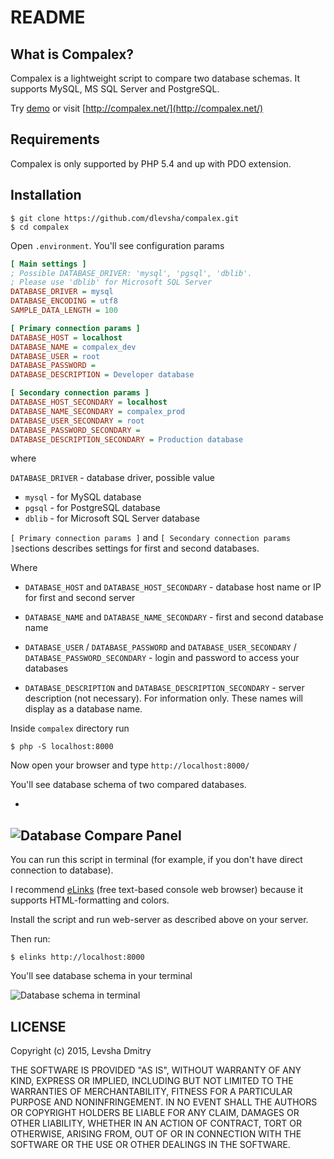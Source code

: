 # README

## What is Compalex?
Compalex is a lightweight script to compare two database schemas. It supports MySQL, MS SQL Server and PostgreSQL.

Try [demo](http://demo.compalex.net/) or visit [http://compalex.net/](http://compalex.net/)


## Requirements
Compalex is only supported by PHP 5.4 and up with PDO extension.

## Installation
	$ git clone https://github.com/dlevsha/compalex.git
	$ cd compalex
	
Open `.environment`. You'll see configuration params

```ini
[ Main settings ]
; Possible DATABASE_DRIVER: 'mysql', 'pgsql', 'dblib'.
; Please use 'dblib' for Microsoft SQL Server
DATABASE_DRIVER = mysql
DATABASE_ENCODING = utf8
SAMPLE_DATA_LENGTH = 100

[ Primary connection params ]
DATABASE_HOST = localhost
DATABASE_NAME = compalex_dev
DATABASE_USER = root
DATABASE_PASSWORD =
DATABASE_DESCRIPTION = Developer database

[ Secondary connection params ]
DATABASE_HOST_SECONDARY = localhost
DATABASE_NAME_SECONDARY = compalex_prod
DATABASE_USER_SECONDARY = root
DATABASE_PASSWORD_SECONDARY =
DATABASE_DESCRIPTION_SECONDARY = Production database
```

where 

`DATABASE_DRIVER` - database driver, possible value

- `mysql` - for MySQL database
- `pgsql` - for PostgreSQL database
- `dblib` - for Microsoft SQL Server database

`[ Primary connection params ]` and `[ Secondary connection params ]`sections describes settings for first and second databases.

Where

- `DATABASE_HOST` and `DATABASE_HOST_SECONDARY`  - database host name or IP for first and second server

- `DATABASE_NAME` and `DATABASE_NAME_SECONDARY` - first and second database name

- `DATABASE_USER` / `DATABASE_PASSWORD`  and `DATABASE_USER_SECONDARY` / `DATABASE_PASSWORD_SECONDARY` - login and password to access your databases 

- `DATABASE_DESCRIPTION` and `DATABASE_DESCRIPTION_SECONDARY` - server description (not necessary). For information only. These names will display as a database name.

Inside `compalex` directory run  

	$ php -S localhost:8000
	
Now open your browser and type `http://localhost:8000/`

You'll see database schema of two compared databases.

-
![Database Compare Panel](https://cloud.githubusercontent.com/assets/1639576/9703302/1327b858-5488-11e5-856a-96b139c7b938.png)	
-

You can run this script in terminal (for example, if you don't have direct connection to database).

I recommend [eLinks](https://en.wikipedia.org/wiki/ELinks) (free text-based console web browser) because it supports HTML-formatting and colors.

Install the script and run web-server as described above on your server. 

Then run:

	$ elinks http://localhost:8000

You'll see database schema in your terminal

![Database schema in terminal](https://cloud.githubusercontent.com/assets/1639576/10304652/248de29e-6c24-11e5-863b-c94bf337f47d.png)

LICENSE
-------

Copyright (c) 2015, Levsha Dmitry

THE SOFTWARE IS PROVIDED "AS IS", WITHOUT WARRANTY OF ANY KIND, EXPRESS OR
IMPLIED, INCLUDING BUT NOT LIMITED TO THE WARRANTIES OF MERCHANTABILITY,
FITNESS FOR A PARTICULAR PURPOSE AND NONINFRINGEMENT. IN NO EVENT SHALL THE
AUTHORS OR COPYRIGHT HOLDERS BE LIABLE FOR ANY CLAIM, DAMAGES OR OTHER
LIABILITY, WHETHER IN AN ACTION OF CONTRACT, TORT OR OTHERWISE, ARISING FROM,
OUT OF OR IN CONNECTION WITH THE SOFTWARE OR THE USE OR OTHER DEALINGS IN
THE SOFTWARE.
	